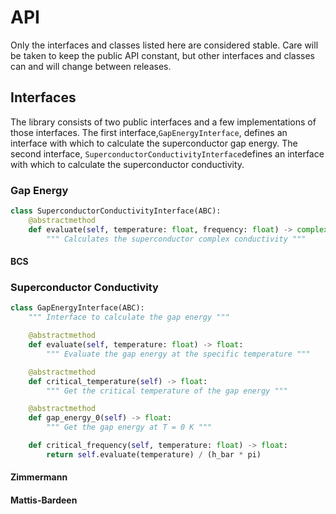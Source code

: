 # API

Only the interfaces and classes listed here are considered stable. Care will be taken to keep the public API constant, but other interfaces and classes can and will change between releases.

## Interfaces

The library consists of two public interfaces and a few implementations of those interfaces. The first interface,`GapEnergyInterface`, defines an interface with which to calculate the superconductor gap energy. The second interface, `SuperconductorConductivityInterface`defines an interface with which to calculate the superconductor conductivity.

### Gap Energy

```python
class SuperconductorConductivityInterface(ABC):
    @abstractmethod
    def evaluate(self, temperature: float, frequency: float) -> complex:
        """ Calculates the superconductor complex conductivity """
```

#### BCS

### Superconductor Conductivity

```python
class GapEnergyInterface(ABC):
    """ Interface to calculate the gap energy """

    @abstractmethod
    def evaluate(self, temperature: float) -> float:
        """ Evaluate the gap energy at the specific temperature """

    @abstractmethod
    def critical_temperature(self) -> float:
        """ Get the critical temperature of the gap energy """

    @abstractmethod
    def gap_energy_0(self) -> float:
        """ Get the gap energy at T = 0 K """

    def critical_frequency(self, temperature: float) -> float:
        return self.evaluate(temperature) / (h_bar * pi)
```

#### Zimmermann

#### Mattis-Bardeen

#### 

